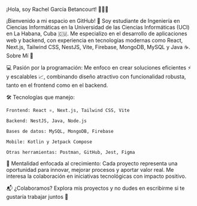 
¡Hola, soy Rachel García Betancourt! 👩‍💻✨

¡Bienvenido a mi espacio en GitHub! 🚀
Soy estudiante de Ingeniería en Ciencias Informáticas en la Universidad de las Ciencias Informáticas (UCI) en La Habana, Cuba 🇨🇺. Me especializo en el desarrollo de aplicaciones web y backend, con experiencia en tecnologías modernas como React, Next.js, Tailwind CSS, NestJS, Vite, Firebase, MongoDB, MySQL y Java ☕️.
Sobre Mí 🌟

💻 Pasión por la programación: Me enfoco en crear soluciones eficientes ⚡ y escalables 📈, combinando diseño atractivo con funcionalidad robusta, tanto en el frontend como en el backend.

🛠️ Tecnologías que manejo:

    Frontend: React ⚛️, Next.js, Tailwind CSS, Vite

    Backend: NestJS, Java, Node.js

    Bases de datos: MySQL, MongoDB, Firebase

    Mobile: Kotlin y Jetpack Compose

    Otras herramientas: Postman, GitHub, Jest, Figma

🚀 Mentalidad enfocada al crecimiento: Cada proyecto representa una oportunidad para innovar, mejorar procesos y aportar valor real. Me interesa la colaboración en iniciativas tecnológicas con impacto positivo.

📬 ¿Colaboramos?
Explora mis proyectos y no dudes en escribirme si te gustaría trabajar juntos 🤝
